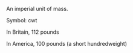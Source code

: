 An imperial unit of mass.

Symbol: cwt

In Britain, 112 pounds

In America, 100 pounds (a short hundredweight)
